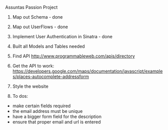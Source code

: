 Assuntas Passion Project

1. Map out Schema - done

2. Map out UserFlows - done

3. Implement User Authentication in Sinatra - done

4. Built all Models and Tables needed

5. Find API
http://www.programmableweb.com/apis/directory

6. Get the API to work:
https://developers.google.com/maps/documentation/javascript/examples/places-autocomplete-addressform

7. Style the website

8. To dos:
- make certain fields required
- the email address must be unique
- have a bigger form field for the description
- ensure that proper email and url is entered

